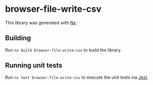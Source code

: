# browser-file-write-csv

This library was generated with [Nx](https://nx.dev).

## Building

Run `nx build browser-file-write-csv` to build the library.

## Running unit tests

Run `nx test browser-file-write-csv` to execute the unit tests via [Jest](https://jestjs.io).
